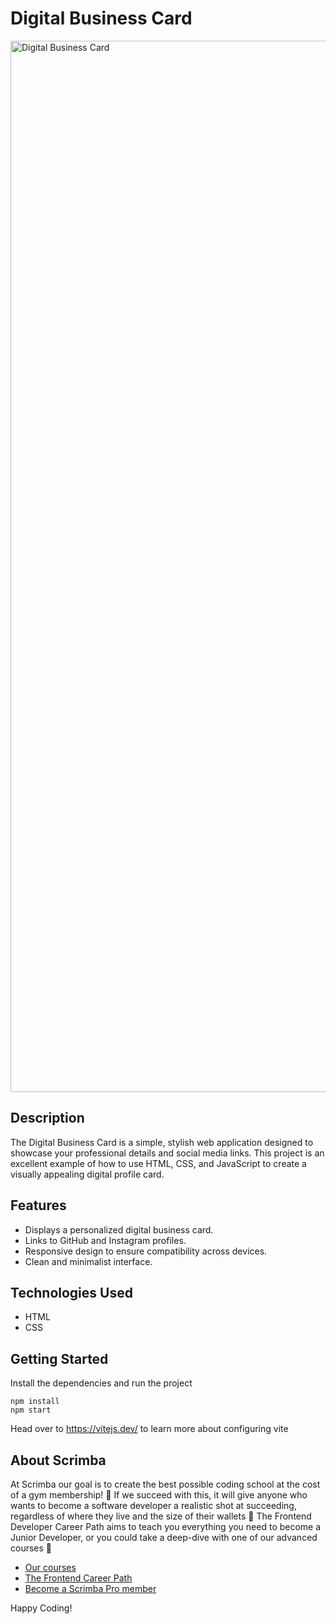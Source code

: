 # Digital Business Card

<img width="1682" alt="Digital Business Card" src="https://github.com/user-attachments/assets/4a590dc6-3657-4013-be8d-8390119df234">

## Description

The Digital Business Card is a simple, stylish web application designed to showcase your professional details and social media links. This project is an excellent example of how to use HTML, CSS, and JavaScript to create a visually appealing digital profile card.

## Features

- Displays a personalized digital business card.
- Links to GitHub and Instagram profiles.
- Responsive design to ensure compatibility across devices.
- Clean and minimalist interface.

## Technologies Used

- HTML
- CSS

## Getting Started
Install the dependencies and run the project
```
npm install
npm start
```

Head over to https://vitejs.dev/ to learn more about configuring vite
## About Scrimba

At Scrimba our goal is to create the best possible coding school at the cost of a gym membership! 💜
If we succeed with this, it will give anyone who wants to become a software developer a realistic shot at succeeding, regardless of where they live and the size of their wallets 🎉
The Frontend Developer Career Path aims to teach you everything you need to become a Junior Developer, or you could take a deep-dive with one of our advanced courses 🚀

- [Our courses](https://scrimba.com/allcourses)
- [The Frontend Career Path](https://scrimba.com/learn/frontend)
- [Become a Scrimba Pro member](https://scrimba.com/pricing)

Happy Coding!
